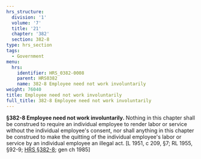 ```yaml
---
hrs_structure:
  division: '1'
  volume: '7'
  title: '21'
  chapter: '382'
  section: 382-8
type: hrs_section
tags:
  - Government
menu:
  hrs:
    identifier: HRS_0382-0008
    parent: HRS0382
    name: 382-8 Employee need not work involuntarily
weight: 76040
title: Employee need not work involuntarily
full_title: 382-8 Employee need not work involuntarily
---
```

**§382-8 Employee need not work involuntarily.** Nothing in this chapter shall be construed to require an individual employee to render labor or service without the individual employee's consent, nor shall anything in this chapter be construed to make the quitting of the individual employee's labor or service by an individual employee an illegal act. [L 1951, c 209, §7; RL 1955, §92-9; [HRS §382-8](/title-21/chapter-382/section-382-8/); gen ch 1985]